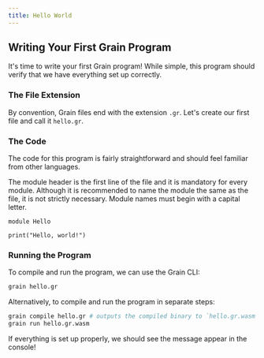 ```yaml
---
title: Hello World
---
```


## Writing Your First Grain Program

It's time to write your first Grain program! While simple, this program should verify that we have everything set up correctly.

### The File Extension

By convention, Grain files end with the extension `.gr`. Let's create our first file and call it `hello.gr`.

### The Code

The code for this program is fairly straightforward and should feel familiar from other languages.

The module header is the first line of the file and it is mandatory for every module. Although it is recommended to name the module the same as the file, it is not strictly necessary. Module names must begin with a capital letter. 

```grain
module Hello

print("Hello, world!")
```

### Running the Program

To compile and run the program, we can use the Grain CLI:

```bash
grain hello.gr
```

Alternatively, to compile and run the program in separate steps:

```bash
grain compile hello.gr # outputs the compiled binary to `hello.gr.wasm`
grain run hello.gr.wasm
```

If everything is set up properly, we should see the message appear in the console!
